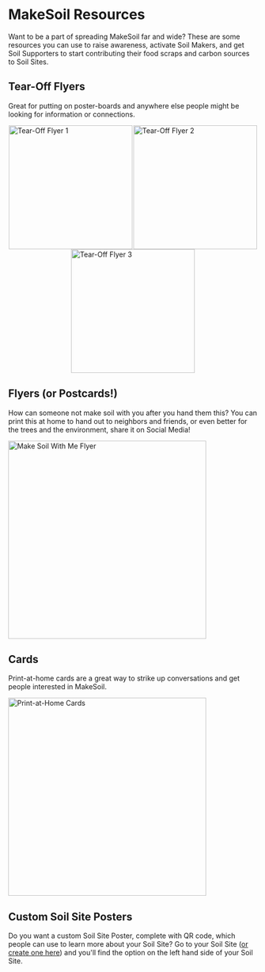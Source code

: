# MakeSoil Resources
Want to be a part of spreading MakeSoil far and wide? These are some resources you can use to raise awareness, activate Soil Makers, and get Soil Supporters to start contributing their food scraps and carbon sources to Soil Sites.

## Tear-Off Flyers
Great for putting on poster-boards and anywhere else people might be looking for information or connections.

<div style="display:flex;flex-direction:row;flex-wrap:wrap;justify-content:space-between;">
	<a style="margin:auto;" href="https://raw.githubusercontent.com/MakeSoil/public-pages/master/files/ms-tear-off-v1.pdf">
		<img src="https://raw.githubusercontent.com/MakeSoil/public-pages/master/images/ms-tear-off-v1.png" alt="Tear-Off Flyer 1" width="250">
	</a>
	<a style="margin:auto;" href="https://raw.githubusercontent.com/MakeSoil/public-pages/master/files/ms-tear-off-v2.pdf">
		<img src="https://raw.githubusercontent.com/MakeSoil/public-pages/master/images/ms-tear-off-v2.png" alt="Tear-Off Flyer 2" width="250">
	</a>
	<a style="margin:auto;" href="https://raw.githubusercontent.com/MakeSoil/public-pages/master/files/ms-tear-off-v3.pdf">
		<img src="https://raw.githubusercontent.com/MakeSoil/public-pages/master/images/ms-tear-off-v3.png" alt="Tear-Off Flyer 3" width="250">
	</a>
</div>

## Flyers (or Postcards!)
How can someone not make soil with you after you hand them this? You can print this at home to hand out to neighbors and friends, or even better for the trees and the environment, share it on Social Media!

<a href="https://raw.githubusercontent.com/MakeSoil/public-pages/master/files/ms-flyer-v1.pdf">
	<img src="https://raw.githubusercontent.com/MakeSoil/public-pages/master/images/ms-flyer-v1.png" alt="Make Soil With Me Flyer" width="400">
</a>

## Cards
Print-at-home cards are a great way to strike up conversations and get people interested in MakeSoil.

<a href="https://raw.githubusercontent.com/MakeSoil/public-pages/master/files/ms-print-at-home-cards.pdf">
	<img src="https://raw.githubusercontent.com/MakeSoil/public-pages/master/images/ms-print-at-home-cards.png" alt="Print-at-Home Cards" width="400">
</a>

## Custom Soil Site Posters
Do you want a custom Soil Site Poster, complete with QR code, which people can use to learn more about your Soil Site? Go to your Soil Site ([or create one here](/host)) and you'll find the option on the left hand side of your Soil Site.
